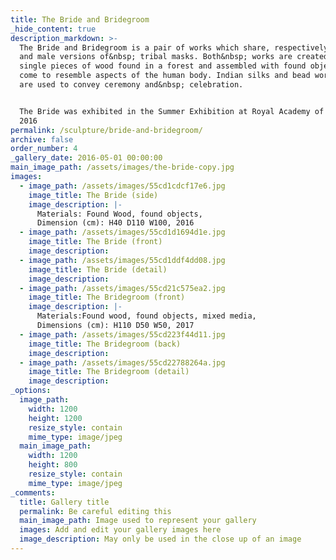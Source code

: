 ```yaml
---
title: The Bride and Bridegroom
_hide_content: true
description_markdown: >-
  The Bride and Bridegroom is a pair of works which share, respectively female
  and male versions of&nbsp; tribal masks. Both&nbsp; works are created from
  single pieces of wood found in a forest and assembled with found objects which
  come to resemble aspects of the human body. Indian silks and bead work&nbsp;
  are used to convey ceremony and&nbsp; celebration.


  The Bride was exhibited in the Summer Exhibition at Royal Academy of Arts,
  2016
permalink: /sculpture/bride-and-bridegroom/
archive: false
order_number: 4
_gallery_date: 2016-05-01 00:00:00
main_image_path: /assets/images/the-bride-copy.jpg
images:
  - image_path: /assets/images/55cd1cdcf17e6.jpg
    image_title: The Bride (side)
    image_description: |-
      Materials: Found Wood, found objects, 
      Dimension (cm): H40 D110 W100, 2016
  - image_path: /assets/images/55cd1d1694d1e.jpg
    image_title: The Bride (front)
    image_description:
  - image_path: /assets/images/55cd1ddf4dd08.jpg
    image_title: The Bride (detail)
    image_description:
  - image_path: /assets/images/55cd21c575ea2.jpg
    image_title: The Bridegroom (front)
    image_description: |-
      Materials:Found wood, found objects, mixed media, 
      Dimensions (cm): H110 D50 W50, 2017
  - image_path: /assets/images/55cd223f44d11.jpg
    image_title: The Bridegroom (back)
    image_description:
  - image_path: /assets/images/55cd22788264a.jpg
    image_title: The Bridegroom (detail)
    image_description:
_options:
  image_path:
    width: 1200
    height: 1200
    resize_style: contain
    mime_type: image/jpeg
  main_image_path:
    width: 1200
    height: 800
    resize_style: contain
    mime_type: image/jpeg
_comments:
  title: Gallery title
  permalink: Be careful editing this
  main_image_path: Image used to represent your gallery
  images: Add and edit your gallery images here
  image_description: May only be used in the close up of an image
---
```

